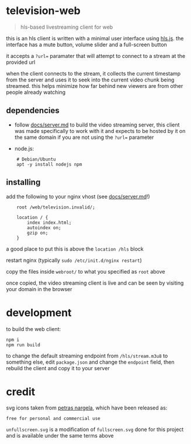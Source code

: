 # television-web
> hls-based livestreaming client for web

this is an hls client is written with a minimal user interface using [hls.js][1].
the interface has a mute button, volume slider and a full-screen button

it accepts a `?url=` paramater that will attempt to connect to a stream at the
provided url

when the client connects to the stream, it collects the current timestamp from
the server and uses it to seek into the current video chunk being streamed. this
helps minimize how far behind new viewers are from other people already watching

## dependencies
* follow [docs/server.md][0] to build the video streaming server, this client was
  made specifically to work with it and expects to be hosted by it on the
  same domain if you are not using the `?url=` parameter

* node.js:
```shell
    # Debian/Ubuntu
    apt -y install nodejs npm
```

## installing
add the following to your nginx vhost (see [docs/server.md][0]!)

```nginx
    root /web/television.invalid/;

    location / {
        index index.html;
        autoindex on;
        gzip on;
    }
```

a good place to put this is above the `location /hls` block

restart nginx (typically `sudo /etc/init.d/nginx restart`)

copy the files inside `webroot/` to what you specified as `root` above

once copied, the video streaming client is live and can be seen by
visiting your domain in the browser

# development
to build the web client:
```shell
npm i
npm run build
````

to change the default streaming endpoint from `/hls/stream.m3u8` to something
else, edit `package.json` and change the `endpoint` field, then rebuild the
client and copy it to your server

# credit
svg icons taken from [petras nargela][2], which have been released as:

```free for personal and commercial use```

`unfullscreen.svg` is a modification of `fullscreen.svg` done for this project
and is available under the same terms above

[0]: https://github.com/hxppxcxlt/television-web/blob/main/docs/server.md
[1]: https://github.com/video-dev/hls.js/
[2]: https://dribbble.com/nargela/projects/206618-Freebies

